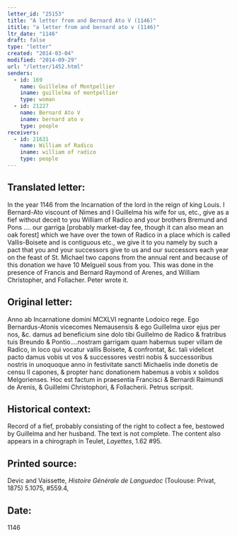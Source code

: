 ```yaml
---
letter_id: "25153"
title: "A letter from and Bernard Ato V (1146)"
ititle: "a letter from and bernard ato v (1146)"
ltr_date: "1146"
draft: false
type: "letter"
created: "2014-03-04"
modified: "2014-09-29"
url: "/letter/1452.html"
senders:
  - id: 169
    name: Guillelma of Montpellier
    iname: guillelma of montpellier
    type: woman
  - id: 21227
    name: Bernard Ato V
    iname: bernard ato v
    type: people
receivers:
  - id: 21631
    name: William of Radico
    iname: william of radico
    type: people
---
```

<h2> Translated letter:</h2>In the year 1146 from the Incarnation of the lord in the reign of king Louis.  I Bernard-Ato viscount of Nimes and I Guillelma his wife for us, etc., give as a fief without deceit to you William of Radico and your brothers Bremund and Pons …. our garriga [probably market-day fee, though it can also mean an oak forest] which we have over the town of Radico in a place which is called Vallis-Boisete and is contiguous etc., we give it to you namely by such a pact that you and your successors give to us and our successors each year on the feast of St. Michael two capons from the annual rent and because of this donation we have 10 Melgueil sous from you.  This was done in the presence of Francis and Bernard Raymond of Arenes, and William Christopher, and Follacher.  Peter wrote it.
<h2 class="mt-4"> Original letter:</h2>Anno ab Incarnatione domini MCXLVI regnante Lodoico rege. Ego Bernardus-Atonis vicecomes Nemausensis & ego Guillelma uxor ejus per nos, &c. damus ad beneficium sine dolo tibi Guillelmo de Radico & fratribus tuis Breundo & Pontio….nostram garrigam quam habemus super villam de Radico, in loco qui vocatur vallis Boisete, & confrontat, &c. tali videlicet pacto damus vobis ut vos & successores vestri nobis & successoribus nostris in unoquoque anno in festivitate sancti Michaelis inde donetis de censu II capones, & propter hanc donationem habemus a vobis x solidos Melgorienses. Hoc est factum in praesentia Francisci & Bernardi Raimundi de Arenis, & Guillelmi Christophori, & Follacherii. Petrus scripsit.
<h2 class="mt-4"> Historical context:</h2><p>Record of a fief, probably consisting of the right to collect a fee, bestowed by Guillelma and her husband. The text is not complete. The content also appears in a chirograph in Teulet, <em>Layettes</em>, 1.62 #95.</p><h2 class="mt-4"> Printed source:</h2><p>Devic and Vaissette, <em>Histoire <em>Générale&nbsp;</em>de Languedoc</em> (Toulouse: Privat, 1875) 5.1075, #559.4,</p><h2 class="mt-4"> Date:</h2>1146